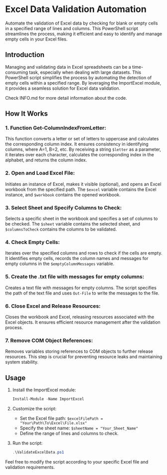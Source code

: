 # Excel Data Validation Automation

Automate the validation of Excel data by checking for blank or empty cells in a specified range of lines and columns. This PowerShell script streamlines the process, making it efficient and easy to identify and manage empty cells in your Excel files.

## Introduction

Managing and validating data in Excel spreadsheets can be a time-consuming task, especially when dealing with large datasets. This PowerShell script simplifies the process by automating the detection of empty cells within a specified range. By leveraging the ImportExcel module, it provides a seamless solution for Excel data validation.

Check INFO.md for more detail information about the code.

## How It Works

### 1. Function Get-ColumnIndexFromLetter:

This function converts a letter or set of letters to uppercase and calculates the corresponding column index. It ensures consistency in identifying columns, where A=1, B=2, etc. By receiving a string `$letter` as a parameter, it iterates over each character, calculates the corresponding index in the alphabet, and returns the column index.

### 2. Open and Load Excel File:

Initiates an instance of Excel, makes it visible (optional), and opens an Excel workbook from the specified path. The `$excel` variable contains the Excel instance, and `$workbook` contains the opened workbook.

### 3. Select Sheet and Specify Columns to Check:

Selects a specific sheet in the workbook and specifies a set of columns to be checked. The `$sheet` variable contains the selected sheet, and `$columnsToCheck` contains the columns to be validated.

### 4. Check Empty Cells:

Iterates over the specified columns and rows to check if the cells are empty. It identifies empty cells, records the column names and messages for empty columns in the `$emptyColumnMessages` variable.

### 5. Create the .txt file with messages for empty columns:

Creates a text file with messages for empty columns. The script specifies the path of the text file and uses `Out-File` to write the messages to the file.

### 6. Close Excel and Release Resources:

Closes the workbook and Excel, releasing resources associated with the Excel objects. It ensures efficient resource management after the validation process.

### 7. Remove COM Object References:

Removes variables storing references to COM objects to further release resources. This step is crucial for preventing resource leaks and maintaining system stability.

## Usage

1. Install the ImportExcel module:
    ```powershell
    Install-Module -Name ImportExcel
    ```

2. Customize the script:
    - Set the Excel file path: `$excelFilePath = "Your\Path\To\Excel\File.xlsx"`
    - Specify the sheet name: `$sheetName = "Your_Sheet_Name"`
    - Define the range of lines and columns to check.

3. Run the script:
    ```powershell
    .\ValidateExcelData.ps1
    ```

Feel free to modify the script according to your specific Excel file and validation requirements.
